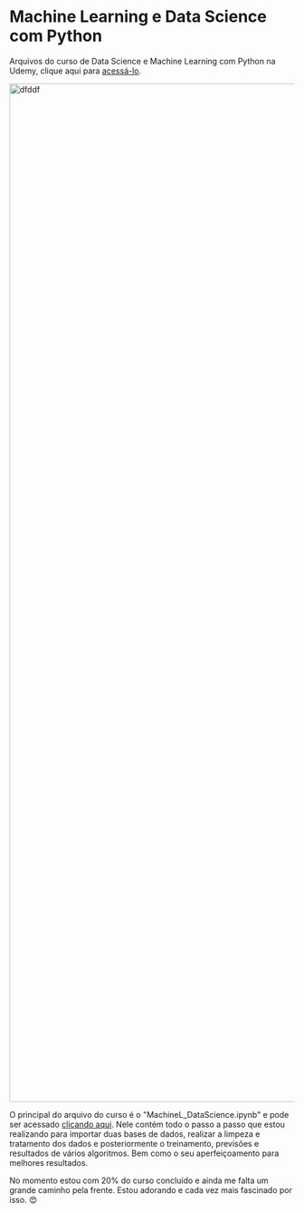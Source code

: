 # Machine Learning e Data Science com Python
Arquivos do curso de Data Science e Machine Learning com Python na Udemy, clique aqui para [acessá-lo](https://www.udemy.com/course/machine-learning-e-data-science-com-python-y/?src=sac&kw=Machine+Learning+e+Data+Science+com+Python+de+A+à+Z).

<img width="1796" alt="dfddf" src="https://user-images.githubusercontent.com/97196457/151352851-1d298d4e-f8a0-42f6-86b6-a7ae2e17c8de.png">

O principal do arquivo do curso é o "MachineL_DataScience.ipynb" e pode ser acessado [clicando aqui](https://github.com/renankalfa/data_science-and-machine_learning/blob/main/MachineL_DataScience.ipynb). Nele contém todo o passo a passo que estou realizando para importar duas bases de dados, realizar a limpeza e tratamento dos dados e posteriormente o treinamento, previsões e resultados de vários algoritmos. Bem como o seu aperfeiçoamento para melhores resultados.

No momento estou com 20% do curso concluído e ainda me falta um grande caminho pela frente. Estou adorando e cada vez mais fascinado por isso. 😍
